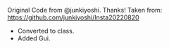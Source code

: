 Original Code from @junkiyoshi. Thanks! 
Taken from:  
https://github.com/junkiyoshi/Insta20220820  

- Converted to class.
- Added Gui.
